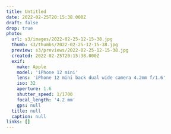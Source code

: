 ```yaml
---
title: Untitled
date: 2022-02-25T20:15:38.000Z
draft: false
drop: true
photo:
  url: s3/images/2022-02-25-12-15-38.jpg
  thumb: s3/thumbs/2022-02-25-12-15-38.jpg
  preview: s3/previews/2022-02-25-12-15-38.jpg
  created: 2022-02-25T20:15:38.000Z
  exif:
    make: Apple
    model: 'iPhone 12 mini'
    lens: 'iPhone 12 mini back dual wide camera 4.2mm f/1.6'
    iso: 32
    aperture: 1.6
    shutter_speed: 1/1700
    focal_length: '4.2 mm'
    gps: null
  title: null
  caption: null
links: []
---
```

